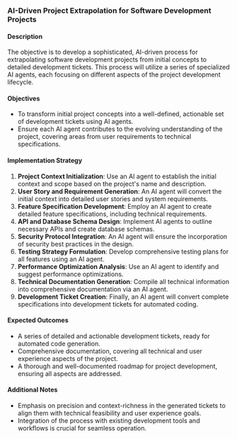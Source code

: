 
### AI-Driven Project Extrapolation for Software Development Projects

#### Description
The objective is to develop a sophisticated, AI-driven process for extrapolating software development projects from initial concepts to detailed development tickets. This process will utilize a series of specialized AI agents, each focusing on different aspects of the project development lifecycle.

#### Objectives
- To transform initial project concepts into a well-defined, actionable set of development tickets using AI agents.
- Ensure each AI agent contributes to the evolving understanding of the project, covering areas from user requirements to technical specifications.

#### Implementation Strategy
1. **Project Context Initialization**: Use an AI agent to establish the initial context and scope based on the project's name and description.
2. **User Story and Requirement Generation**: An AI agent will convert the initial context into detailed user stories and system requirements.
3. **Feature Specification Development**: Employ an AI agent to create detailed feature specifications, including technical requirements.
4. **API and Database Schema Design**: Implement AI agents to outline necessary APIs and create database schemas.
5. **Security Protocol Integration**: An AI agent will ensure the incorporation of security best practices in the design.
6. **Testing Strategy Formulation**: Develop comprehensive testing plans for all features using an AI agent.
7. **Performance Optimization Analysis**: Use an AI agent to identify and suggest performance optimizations.
8. **Technical Documentation Generation**: Compile all technical information into comprehensive documentation via an AI agent.
9. **Development Ticket Creation**: Finally, an AI agent will convert complete specifications into development tickets for automated coding.

#### Expected Outcomes
- A series of detailed and actionable development tickets, ready for automated code generation.
- Comprehensive documentation, covering all technical and user experience aspects of the project.
- A thorough and well-documented roadmap for project development, ensuring all aspects are addressed.

#### Additional Notes
- Emphasis on precision and context-richness in the generated tickets to align them with technical feasibility and user experience goals.
- Integration of the process with existing development tools and workflows is crucial for seamless operation.
